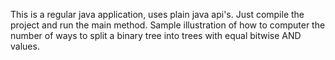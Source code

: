 This is a regular java application, uses plain java api's.
Just compile the project and run the main method.
Sample illustration of how to computer the number of ways to split a binary tree into trees with equal bitwise AND values.

